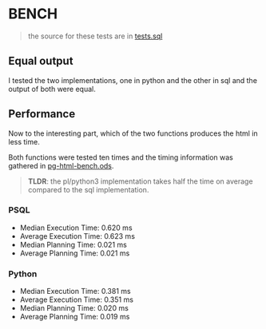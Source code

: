 # BENCH

> the source for these tests are in [tests.sql](./tests.sql)

## Equal output

I tested the two implementations, one in python and the other in sql and the output of both were equal.

## Performance

Now to the interesting part, which of the two functions produces the html in less time.

Both functions were tested ten times and the timing information was gathered in [pg-html-bench.ods](./pg-html-bench.ods).

> **TLDR**: the pl/python3 implementation takes half the time on average compared to the sql implementation.

### PSQL

* Median Execution Time: 0.620 ms
* Average Execution Time: 0.623 ms
* Median Planning Time: 0.021 ms
* Average Planning Time: 0.021 ms

### Python

* Median Execution Time: 0.381 ms
* Average Execution Time: 0.351 ms
* Median Planning Time: 0.020 ms
* Average Planning Time: 0.019 ms
